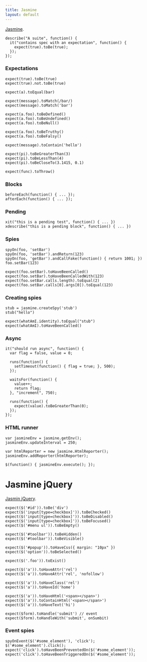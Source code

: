 ```yaml
---
title: Jasmine
layout: default
---
```


[Jasmine](http://pivotal.github.com/jasmine/).

    describe("A suite", function() {
      it("contains spec with an expectation", function() {
        expect(true).toBe(true);
      });
    });

### Expectations

    expect(true).toBe(true)
    expect(true).not.toBe(true)

    expect(a).toEqual(bar)

    expect(message).toMatch(/bar/)
    expect(message).toMatch('bar')

    expect(a.foo).toBeDefined()
    expect(a.foo).toBeUndefined()
    expect(a.foo).toBeNull()

    expect(a.foo).toBeTruthy()
    expect(a.foo).toBeFalsy()

    expect(message).toContain('hello')

    expect(pi).toBeGreaterThan(3)
    expect(pi).toBeLessThan(4)
    expect(pi).toBeCloseTo(3.1415, 0.1)

    expect(func).toThrow()

### Blocks

    beforeEach(function() { ... });
    afterEach(function() { ... });

### Pending

    xit("this is a pending test", function() { ... })
    xdescribe("this is a pending block", function() { ... })

### Spies

    spyOn(foo, 'setBar')
    spyOn(foo, 'setBar').andReturn(123)
    spyOn(foo, 'getBar').andCallFake(function() { return 1001; })
    foo.setBar(123)

    expect(foo.setBar).toHaveBeenCalled()
    expect(foo.setBar).toHaveBeenCalledWith(123)
    expect(foo.setBar.calls.length).toEqual(2)
    expect(foo.setBar.calls[0].args[0]).toEqual(123)

### Creating spies

    stub = jasmine.createSpy('stub')
    stub("hello")

    expect(whatAmI.identity).toEqual("stub")
    expect(whatAmI).toHaveBeenCalled()

### Async

    it("should run async", function() {
      var flag = false, value = 0;

      runs(function() {
        setTimeout(function() { flag = true; }, 500);
      });

      waitsFor(function() {
        value++;
        return flag;
      }, "increment", 750);

      runs(function() {
        expect(value).toBeGreaterThan(0);
      });
    });

### HTML runner

    var jasmineEnv = jasmine.getEnv();
    jasmineEnv.updateInterval = 250;

    var htmlReporter = new jasmine.HtmlReporter();
    jasmineEnv.addReporter(htmlReporter);

    $(function() { jasmineEnv.execute(); });

Jasmine jQuery
==============

[Jasmin jQuery](https://github.com/velesin/jasmine-jquery).

    expect($('#id')).toBe('div')
    expect($('input[type=checkbox]')).toBeChecked()
    expect($('input[type=checkbox]')).toBeDisabled()
    expect($('input[type=checkbox]')).toBeFocused()
    expect($('#menu ul')).toBeEmpty()

    expect($('#toolbar')).toBeHidden()
    expect($('#toolbar')).toBeVisible()

    expect($('#popup')).toHaveCss({ margin: "10px" })
    expect($('option')).toBeSelected()

    expect($('.foo')).toExist()

    expect($('a')).toHaveAttr('rel')
    expect($('a')).toHaveAttr('rel', 'nofollow')

    expect($('a')).toHaveClass('rel')
    expect($('a')).toHaveId('home')

    expect($('a')).toHaveHtml('<span></span>')
    expect($('a')).toContainHtml('<span></span>')
    expect($('a')).toHaveText('hi')

    expect($form).toHandle('submit') // event
    expect($form).toHandleWith('submit', onSumbit)

### Event spies

    spyOnEvent($('#some_element'), 'click');
    $('#some_element').click();
    expect('click').toHaveBeenPreventedOn($('#some_element'));
    expect('click').toHaveBeenTriggeredOn($('#some_element'));
